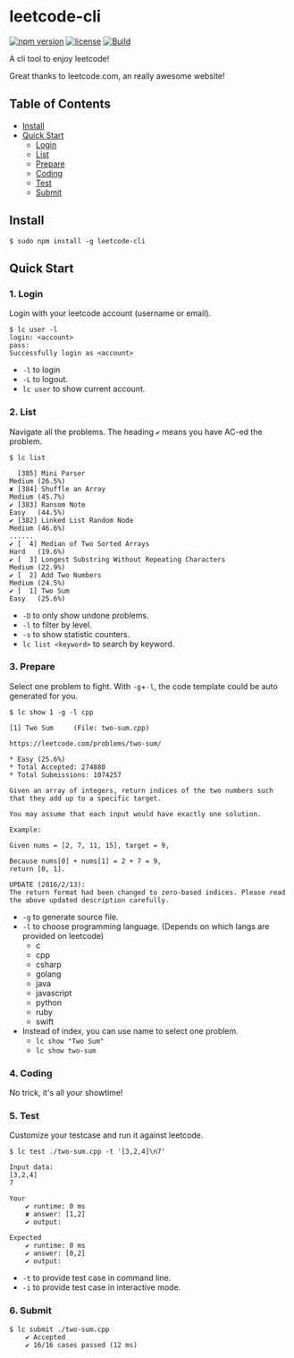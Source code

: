 # leetcode-cli

[![npm version](https://img.shields.io/npm/v/leetcode-cli.svg?style=flat)](https://www.npmjs.com/package/leetcode-cli)
[![license](https://img.shields.io/npm/l/leetcode-cli.svg?style=flat)](https://github.com/skygragon/leetcode-cli/blob/master/LICENSE)
[![Build](https://img.shields.io/travis/skygragon/leetcode-cli.svg?style=flat)](https://travis-ci.org/skygragon/leetcode-cli)

A cli tool to enjoy leetcode!

Great thanks to leetcode.com, an really awesome website!

## Table of Contents

* [Install](#install)
* [Quick Start](#quick-start)
	* [Login](#1-login)
	* [List](#2-list)
	* [Prepare](#3-prepare)
	* [Coding](#4-coding)
	* [Test](#5-test)
	* [Submit](#6-submit)

## Install

    $ sudo npm install -g leetcode-cli

## Quick Start

### 1. Login

Login with your leetcode account (username or email).

	$ lc user -l
	login: <account>
	pass:
	Successfully login as <account>

* `-l` to login
* `-L` to logout.
* `lc user` to show current account.

### 2. List

Navigate all the problems. The heading `✔` means you have AC-ed the problem.

    $ lc list

      [385] Mini Parser                                                  Medium (26.5%)
    ✘ [384] Shuffle an Array                                             Medium (45.7%)
    ✔ [383] Ransom Note                                                  Easy   (44.5%)
    ✔ [382] Linked List Random Node                                      Medium (46.6%)
    ......
    ✔ [  4] Median of Two Sorted Arrays                                  Hard   (19.6%)
    ✔ [  3] Longest Substring Without Repeating Characters               Medium (22.9%)
    ✔ [  2] Add Two Numbers                                              Medium (24.5%)
    ✔ [  1] Two Sum                                                      Easy   (25.6%)

* `-D` to only show undone problems.
* `-l` to filter by level.
* `-s` to show statistic counters.
* `lc list <keyword>` to search by keyword.

### 3. Prepare

Select one problem to fight. With `-g`+`-l`, the code template could be auto generated for you.

    $ lc show 1 -g -l cpp

    [1] Two Sum    	(File: two-sum.cpp)

    https://leetcode.com/problems/two-sum/

    * Easy (25.6%)
    * Total Accepted: 274880
    * Total Submissions: 1074257

    Given an array of integers, return indices of the two numbers such that they add up to a specific target.

    You may assume that each input would have exactly one solution.

    Example:

    Given nums = [2, 7, 11, 15], target = 9,

    Because nums[0] + nums[1] = 2 + 7 = 9,
    return [0, 1].

    UPDATE (2016/2/13):
    The return format had been changed to zero-based indices. Please read the above updated description carefully.

* `-g` to generate source file.
* `-l` to choose programming language. (Depends on which langs are provided on leetcode)
	* c
	* cpp
	* csharp
	* golang
	* java
	* javascript
	* python
	* ruby
	* swift
* Instead of index, you can use name to select one problem.
	* `lc show "Two Sum"`
	* `lc show two-sum`

### 4. Coding

No trick, it's all your showtime!

### 5. Test

Customize your testcase and run it against leetcode.

	$ lc test ./two-sum.cpp -t '[3,2,4]\n7'

	Input data:
	[3,2,4]
	7

	Your
		✔ runtime: 0 ms
		✘ answer: [1,2]
		✔ output:

	Expected
		✔ runtime: 0 ms
		✔ answer: [0,2]
		✔ output:

* `-t` to provide test case in command line.
* `-i` to provide test case in interactive mode.

### 6. Submit

	$ lc submit ./two-sum.cpp
		✔ Accepted
		✔ 16/16 cases passed (12 ms)

